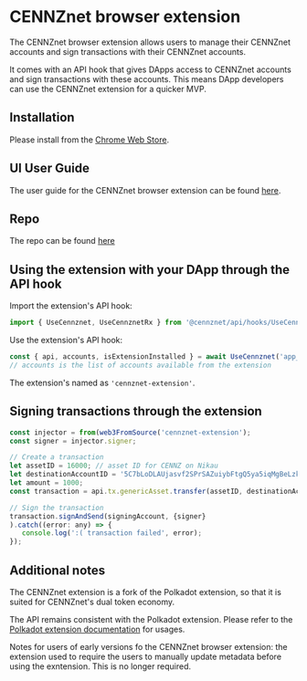 # CENNZnet browser extension

The CENNZnet browser extension allows users to manage their CENNZnet accounts and sign transactions with their CENNZnet accounts. 

It comes with an API hook that gives DApps access to CENNZnet accounts and sign transactions with these accounts. This means DApp developers can use the CENNZnet extension for a quicker MVP.

## Installation

Please install from the [Chrome Web Store](https://chrome.google.com/webstore/detail/cennznet-extension/feckpephlmdcjnpoclagmaogngeffafk).

## UI User Guide
The user guide for the CENNZnet browser extension can be found [here](https://cennz.net/knowledge-hub/navigating-cennznet/cennznet-browser-extension-user-guide/).

## Repo
The repo can be found [here](https://github.com/cennznet/extension)

## Using the extension with your DApp through the API hook

Import the extension's API hook:
```js
import { UseCennznet, UseCennznetRx } from '@cennznet/api/hooks/UseCennznet';
```

Use the extension's API hook:
```js
const { api, accounts, isExtensionInstalled } = await UseCennznet('app_name', { network: 'azalea' });
// accounts is the list of accounts available from the extension
```

The extension's named as ``'cennznet-extension'``.

## Signing transactions through the extension
```js
const injector = from(web3FromSource('cennznet-extension');
const signer = injector.signer;

// Create a transaction
let assetID = 16000; // asset ID for CENNZ on Nikau
let destinationAccountID = '5C7bLoDLAUjasvf2SPrSAZuiybFtgQ5ya5iqMgBeLzkwGRRr';
let amount = 1000;
const transaction = api.tx.genericAsset.transfer(assetID, destinationAccountID, amount);

// Sign the transaction
transaction.signAndSend(signingAccount, {signer}
).catch((error: any) => {
   console.log(':( transaction failed', error);
});
```


## Additional notes
The CENNZnet extension is a fork of the Polkadot extension, so that it is suited for CENNZnet's dual token economy. 

The API remains consistent with the Polkadot extension. Please refer to the [Polkadot extension documentation](https://polkadot.js.org/docs/extension/) for usages.

Notes for users of early versions fo the CENNZnet browser extension: the extension used to require the users to manually update metadata before using the exntension. This is no longer required.